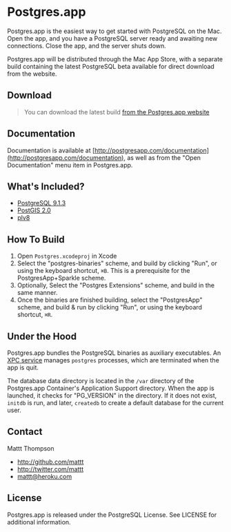 # Postgres.app

Postgres.app is the easiest way to get started with PostgreSQL on the Mac. Open the app, and you have a PostgreSQL server ready and awaiting new connections. Close the app, and the server shuts down.

Postgres.app will be distributed through the Mac App Store, with a separate build containing the latest PostgreSQL beta available for direct download from the website.

## Download

> You can download the latest build [from the Postgres.app website](http://postgresapp.com/)

## Documentation

Documentation is available at [http://postgresapp.com/documentation](http://postgresapp.com/documentation), as well as from the "Open Documentation" menu item in Postgres.app.

## What's Included?

- [PostgreSQL 9.1.3](http://www.postgresql.org/docs/9.1/static/release-9-1-3.html)
- [PostGIS 2.0](http://postgis.refractions.net/)
- [plv8](http://code.google.com/p/plv8js/wiki/PLV8)

## How To Build

1. Open `Postgres.xcodeproj` in Xcode
2. Select the "postgres-binaries" scheme, and build by clicking "Run", or using the keyboard shortcut, `⌘B`. This is a prerequisite for the PostgresApp+Sparkle scheme.
3. Optionally, Select the "Postgres Extensions" scheme, and build in the same manner.
3. Once the binaries are finished building, select the "PostgresApp" scheme, and build & run by clicking "Run", or using the keyboard shortcut, `⌘R`.

## Under the Hood

Postgres.app bundles the PostgreSQL binaries as auxiliary executables. An [XPC service](http://developer.apple.com/library/mac/#documentation/MacOSX/Conceptual/BPSystemStartup/Chapters/CreatingXPCServices.html) manages `postgres` processes, which are terminated when the app is quit.

The database data directory is located in the `/var` directory of the Postgres.app Container's Application Support directory. When the app is launched, it checks for "PG_VERSION" in the directory. If it does not exist, `initdb` is run, and later, `createdb` to create a default database for the current user.

## Contact

Mattt Thompson

- http://github.com/mattt
- http://twitter.com/mattt
- mattt@heroku.com

## License

Postgres.app is released under the PostgreSQL License. See LICENSE for additional information.
